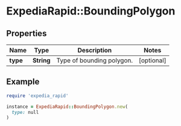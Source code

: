 # ExpediaRapid::BoundingPolygon

## Properties

| Name | Type | Description | Notes |
| ---- | ---- | ----------- | ----- |
| **type** | **String** | Type of bounding polygon. | [optional] |

## Example

```ruby
require 'expedia_rapid'

instance = ExpediaRapid::BoundingPolygon.new(
  type: null
)
```

